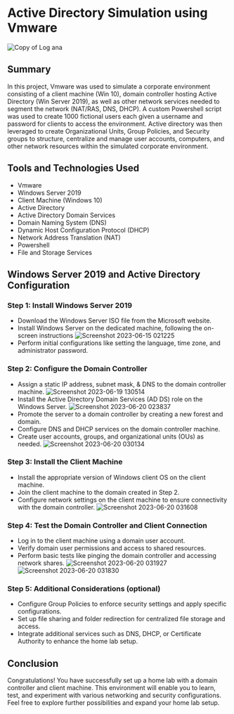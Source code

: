 # Active Directory Simulation using Vmware
![Copy of Log ana](https://github.com/emeka789/ActiveDirectoryHL/assets/99328320/dd1d99dc-b7b0-44c5-88e1-c6b6a661fe03)
## Summary
In this project, Vmware was used to simulate a corporate environment consisting of a client machine (Win 10), domain controller hosting Active Directory (Win Server 2019), as well as other network services needed to segment the network (NAT/RAS, DNS, DHCP). A custom Powershell script was used to create 1000 fictional users each given a username and password for clients to access the environment. Active directory was then leveraged to create Organizational Units, Group Policies, and Security groups to structure, centralize and manage user accounts, computers, and other network resources within the simulated corporate environment.

## Tools and Technologies Used
- Vmware
- Windows Server 2019
- Client Machine (Windows 10)
- Active Directory
- Active Directory Domain Services
- Domain Naming System (DNS)
- Dynamic Host Configuration Protocol (DHCP)
- Network Address Translation (NAT)
- Powershell
- File and Storage Services

## Windows Server 2019 and Active Directory Configuration

### Step 1: Install Windows Server 2019
- Download the Windows Server ISO file from the Microsoft website.
- Install Windows Server on the dedicated machine, following the on-screen instructions
![Screenshot 2023-06-15 021225](https://github.com/emeka789/images/assets/99328320/345c7588-71a1-4a54-97e6-a37ffd52d371)
- Perform initial configurations like setting the language, time zone, and administrator password.

### Step 2: Configure the Domain Controller
- Assign a static IP address, subnet mask, & DNS to the domain controller machine.
![Screenshot 2023-06-19 130514](https://github.com/emeka789/images/assets/99328320/447b41a0-4bd5-41ee-aa30-b8a75851a658)
- Install the Active Directory Domain Services (AD DS) role on the Windows Server.
![Screenshot 2023-06-20 023837](https://github.com/emeka789/images/assets/99328320/3f10e8ea-a509-4220-811e-d10eac8356a7)
- Promote the server to a domain controller by creating a new forest and domain.
- Configure DNS and DHCP services on the domain controller machine.
- Create user accounts, groups, and organizational units (OUs) as needed.
![Screenshot 2023-06-20 030134](https://github.com/emeka789/images/assets/99328320/cd5d4542-186a-4df7-9765-382e19ff42f9)

### Step 3: Install the Client Machine
- Install the appropriate version of Windows client OS on the client machine.
- Join the client machine to the domain created in Step 2.
- Configure network settings on the client machine to ensure connectivity with the domain controller.
![Screenshot 2023-06-20 031608](https://github.com/emeka789/images/assets/99328320/7483dbbe-de72-40b9-b033-8880cb35f361)

### Step 4: Test the Domain Controller and Client Connection
- Log in to the client machine using a domain user account.
- Verify domain user permissions and access to shared resources.
- Perform basic tests like pinging the domain controller and accessing network shares.
![Screenshot 2023-06-20 031927](https://github.com/emeka789/images/assets/99328320/f7def568-94e3-4f49-aa13-a88ded8341f4)
![Screenshot 2023-06-20 031830](https://github.com/emeka789/images/assets/99328320/9f5d211d-1aee-4c4d-aba2-d4b78201c956)

### Step 5: Additional Considerations (optional)
- Configure Group Policies to enforce security settings and apply specific configurations.
- Set up file sharing and folder redirection for centralized file storage and access.
- Integrate additional services such as DNS, DHCP, or Certificate Authority to enhance the home lab setup.

## Conclusion
Congratulations! You have successfully set up a home lab with a domain controller and client machine. This environment will enable you to learn, test, and experiment with various networking and security configurations. Feel free to explore further possibilities and expand your home lab setup.

